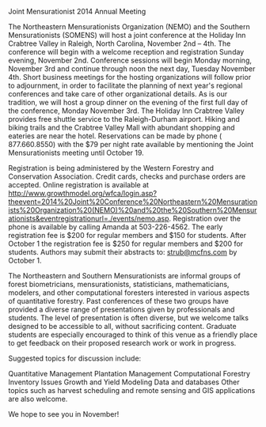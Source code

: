 Joint Mensurationist 2014 Annual Meeting



The Northeastern Mensurationists Organization (NEMO) and the Southern Mensurationists (SOMENS) will host a joint conference at the Holiday Inn Crabtree Valley in Raleigh, North Carolina, November 2nd – 4th.  The conference will begin with a welcome reception and registration Sunday evening, November 2nd. Conference sessions will begin Monday morning, November 3rd and continue through noon the next day, Tuesday November 4th. Short business meetings for the hosting organizations will follow prior to adjournment, in order to facilitate the planning of next year's regional conferences and take care of other organizational details. As is our tradition, we will host a group dinner on the evening of the first full day of the conference, Monday November 3rd.  The Holiday Inn Crabtree Valley provides free shuttle service to the Raleigh-Durham airport.  Hiking and biking trails and the Crabtree Valley Mall with abundant shopping and eateries are near the hotel.  Reservations can be made by phone ( 877.660.8550) with the $79 per night rate available by mentioning the Joint Mensurationists meeting until October 19.

Registration is being administered by the Western Forestry and Conservation Association.  Credit cards, checks and purchase orders are accepted. Online registration is available at http://www.growthmodel.org/wfca/login.asp?theevent=2014%20Joint%20Conference%20Northeastern%20Mensurationists%20Organization%20(NEMO)%20and%20the%20Southern%20Mensurationists&eventregistrationurl=./events/nemo.asp.  Registration over the phone is available by calling Amanda at 503-226-4562.  The early registration fee is $200 for regular members and $150 for students.  After October 1 the registration fee is $250 for regular members and $200 for students.  Authors may submit their abstracts to: strub@mcfns.com by October 1.

The Northeastern and Southern Mensurationists are informal groups of forest biometricians, mensurationists, statisticians, mathematicians, modelers, and other computational foresters interested in various aspects of quantitative forestry.  Past conferences of these two groups have provided a diverse range of presentations given by professionals and students. The level of presentation is often diverse, but we welcome talks designed to be accessible to all, without sacrificing content. Graduate students are especially encouraged to think of this venue as a friendly place to get feedback on their proposed research work or work in progress.

Suggested topics for discussion include:

Quantitative Management
Plantation Management
Computational Forestry
Inventory Issues
Growth and Yield Modeling
Data and databases
Other topics such as harvest scheduling and remote sensing and GIS applications are also welcome.

We hope to see you in November!
